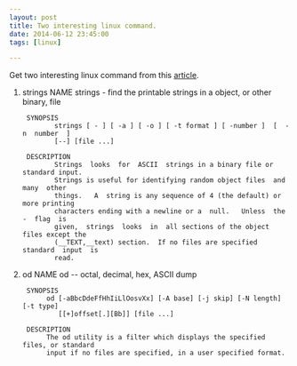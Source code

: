 ```yaml
---
layout: post
title: Two interesting linux command.
date: 2014-06-12 23:45:00
tags: [linux]

---
```

Get two interesting linux command from this [article](http://jianshu.io/p/5ca890e5bdbf).
1. strings
		NAME
		       strings - find the printable strings in a object, or other binary, file

		SYNOPSIS
		       strings [ - ] [ -a ] [ -o ] [ -t format ] [ -number ]  [  -n  number  ]
		       [--] [file ...]

		DESCRIPTION
		       Strings  looks  for  ASCII  strings in a binary file or standard input.
		       Strings is useful for identifying random object files  and  many  other
		       things.   A  string is any sequence of 4 (the default) or more printing
		       characters ending with a newline or a  null.   Unless  the  -  flag  is
		       given,  strings  looks  in  all sections of the object files except the
		       (__TEXT,__text) section.  If no files are specified standard  input  is
		       read.

2. od
		NAME
		     od -- octal, decimal, hex, ASCII dump

		SYNOPSIS
		     od [-aBbcDdeFfHhIiLlOosvXx] [-A base] [-j skip] [-N length] [-t type]
		        [[+]offset[.][Bb]] [file ...]

		DESCRIPTION
		     The od utility is a filter which displays the specified files, or standard
		     input if no files are specified, in a user specified format.
